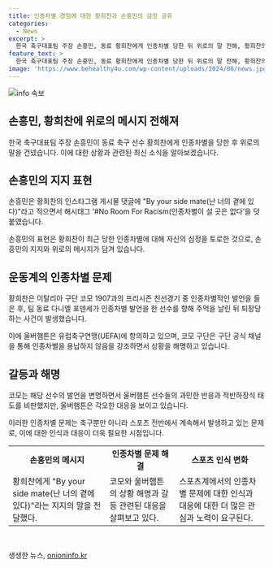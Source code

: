 ```yaml
---
title: 인종차별 경험에 대한 황희찬과 손흥민의 감정 공유
categories:
  - News
excerpt: >
  한국 축구대표팀 주장 손흥민, 동료 황희찬에게 인종차별 당한 뒤 위로의 말 전해, 황희찬의 인스타그램에 By your side mate(난 너의 곁에 있다)라고 댓글 남기고 해시태그 ‘#No Room For Racism(인종차별이 설 곳은 없다)’을 달았다. 황희찬은 인종차별적 발언을 듣자마자 격분한 동료가 퇴장당한 후 유럽축구연맹(UEFA)에 항의. 이에 구단 측은 울버햄튼 선수들이 과민반응을 보인 것으로 비난. 소속 구단은 즉각적인 대응을 보이지 않음.
feature_text: >
  한국 축구대표팀 주장 손흥민, 동료 황희찬에게 인종차별 당한 뒤 위로의 말 전해, 황희찬의 인스타그램에 By your side mate(난 너의 곁에 있다)라고 댓글 남기고 해시태그 ‘#No Room For Racism(인종차별이 설 곳은 없다)’을 달았다. 황희찬은 인종차별적 발언을 듣자마자 격분한 동료가 퇴장당한 후 유럽축구연맹(UEFA)에 항의. 이에 구단 측은 울버햄튼 선수들이 과민반응을 보인 것으로 비난. 소속 구단은 즉각적인 대응을 보이지 않음.
image: 'https://www.behealthy4u.com/wp-content/uploads/2024/06/news.jpg'
---
```


<p><img src="https://www.behealthy4u.com/wp-content/uploads/2024/06/news.jpg" alt="info 속보" /></p>

<h2>손흥민, 황희찬에 위로의 메시지 전해져</h2>

<p data-ke-size="size16">한국 축구대표팀 주장 손흥민이 동료 축구 선수 황희찬에게 인종차별을 당한 후 위로의 말을 건넸습니다. 이에 대한 상황과 관련된 최신 소식을 알아보겠습니다.</p>

<h2>손흥민의 지지 표현</h2>

<p data-ke-size="size16">손흥민은 황희찬의 인스타그램 게시물 댓글에 "By your side mate(난 너의 곁에 있다)"라고 적으면서 해시태그 ‘#No Room For Racism(인종차별이 설 곳은 없다’을 덧붙였습니다.</p>

<p data-ke-size="size16">손흥민의 표현은 황희찬이 최근 당한 인종차별에 대해 자신의 심정을 토로한 것으로, 손흥민의 지지와 위로의 메시지가 담겨 있습니다.</p>

<h2>운동계의 인종차별 문제</h2>

<p data-ke-size="size16">황희찬은 이탈리아 구단 코모 1907과의 프리시즌 친선경기 중 인종차별적인 발언을 들은 후, 팀 동료 다니엘 포덴세가 인종차별 발언을 한 선수를 향해 주먹을 날린 뒤 퇴장당하는 사건이 발생했습니다.</p>

<p data-ke-size="size16">이에 울버햄튼은 유럽축구연맹(UEFA)에 항의하고 있으며, 코모 구단은 구단 공식 채널을 통해 인종차별을 용납하지 않음을 강조하면서 상황을 해명하고 있습니다.</p>

<h2>갈등과 해명</h2>

<p data-ke-size="size16">코모는 해당 선수의 발언을 변명하면서 울버햄튼 선수들의 과민한 반응과 적반하장식 태도를 비판했지만, 울버햄튼은 각오한 대응을 보이고 있습니다.</p>

<p data-ke-size="size16">이러한 인종차별 문제는 축구뿐만 아니라 스포츠 전반에서 계속해서 발생하고 있는 문제로, 이에 대한 인식과 대응이 더욱 필요한 시점입니다.</p>

<table>
    <tr>
        <td style="text-align: center; height: 17px;"><b>손흥민의 메시지</b></td>
        <td style="text-align: center; height: 17px;"><b>인종차별 문제 해결</b></td>
        <td style="text-align: center; height: 17px;"><b>스포츠 인식 변화</b></td>
    </tr>
<tr>
        <td>황희찬에게 "By your side mate(난 너의 곁에 있다)"라는 지지의 말을 전달했다.</td>
        <td>코모와 울버햄튼의 상황 해명과 갈등 관련된 대응을 살펴보고 있다.</td>
        <td>스포츠계에서의 인종차별 문제에 대한 인식과 대응에 대한 더 많은 관심과 노력이 요구된다.</td>
    </tr>
</table>

<p data-ke-size="size16">&nbsp;</p>
생생한 뉴스, <a href="https://onioninfo.kr" rel="dofollow">onioninfo.kr</a>


